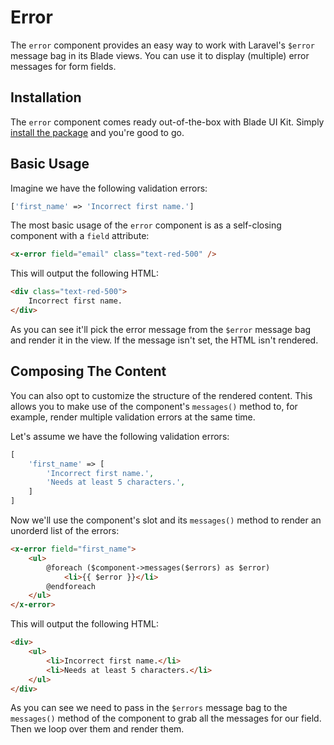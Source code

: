 # Error

The `error` component provides an easy way to work with Laravel's `$error` message bag in its Blade views. You can use it to display (multiple) error messages for form fields.

## Installation

The `error` component comes ready out-of-the-box with Blade UI Kit. Simply [install the package](/docs/{{version}}/installation) and you're good to go.

## Basic Usage

Imagine we have the following validation errors:

```php
['first_name' => 'Incorrect first name.']
```

The most basic usage of the `error` component is as a self-closing component with a `field` attribute:

```html
<x-error field="email" class="text-red-500" />
```

This will output the following HTML:

```html
<div class="text-red-500">
    Incorrect first name.
</div>
```

As you can see it'll pick the error message from the `$error` message bag and render it in the view. If the message isn't set, the HTML isn't rendered.

## Composing The Content

You can also opt to customize the structure of the rendered content. This allows you to make use of the component's `messages()` method to, for example, render multiple validation errors at the same time.

Let's assume we have the following validation errors:

```php
[
    'first_name' => [
        'Incorrect first name.',
        'Needs at least 5 characters.',
    ]
]
```

Now we'll use the component's slot and its `messages()` method to render an unorderd list of the errors:

```html
<x-error field="first_name">
    <ul>
        @foreach ($component->messages($errors) as $error)
            <li>{{ $error }}</li>
        @endforeach
    </ul>
</x-error>
```

This will output the following HTML:

```html
<div>
    <ul>
        <li>Incorrect first name.</li>
        <li>Needs at least 5 characters.</li>
    </ul>
</div>
```

As you can see we need to pass in the `$errors` message bag to the `messages()` method of the component to grab all the messages for our field. Then we loop over them and render them.
